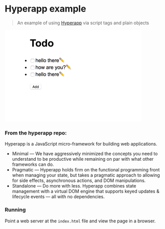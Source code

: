 # Hyperapp example

> An example of using [Hyperapp](https://hyperapp.js.org/) via script tags and plain objects

![hyperapp demo](demo.gif)

### From the hyperapp repo:

Hyperapp is a JavaScript micro-framework for building web applications.

* Minimal — We have aggressively minimized the concepts you need to understand to be productive while remaining on par with what other frameworks can do.
* Pragmatic — Hyperapp holds firm on the functional programming front when managing your state, but takes a pragmatic approach to allowing for side effects, asynchronous actions, and DOM manipulations.
* Standalone — Do more with less. Hyperapp combines state management with a virtual DOM engine that supports keyed updates & lifecycle events — all with no dependencies.

### Running

Point a web server at the `index.html` file and view the page in a browser.
